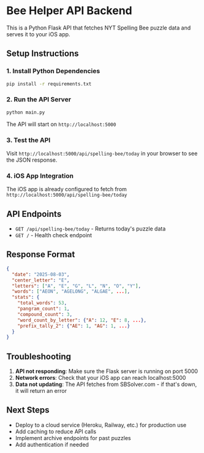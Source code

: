 # Bee Helper API Backend

This is a Python Flask API that fetches NYT Spelling Bee puzzle data and serves it to your iOS app.

## Setup Instructions

### 1. Install Python Dependencies
```bash
pip install -r requirements.txt
```

### 2. Run the API Server
```bash
python main.py
```

The API will start on `http://localhost:5000`

### 3. Test the API
Visit `http://localhost:5000/api/spelling-bee/today` in your browser to see the JSON response.

### 4. iOS App Integration
The iOS app is already configured to fetch from `http://localhost:5000/api/spelling-bee/today`

## API Endpoints

- `GET /api/spelling-bee/today` - Returns today's puzzle data
- `GET /` - Health check endpoint

## Response Format

```json
{
  "date": "2025-08-03",
  "center_letter": "E",
  "letters": ["A", "E", "G", "L", "N", "O", "Y"],
  "words": ["AEON", "AGELONG", "ALGAE", ...],
  "stats": {
    "total_words": 53,
    "pangram_count": 1,
    "compound_count": 3,
    "word_count_by_letter": {"A": 12, "E": 8, ...},
    "prefix_tally_2": {"AE": 1, "AG": 1, ...}
  }
}
```

## Troubleshooting

1. **API not responding**: Make sure the Flask server is running on port 5000
2. **Network errors**: Check that your iOS app can reach localhost:5000
3. **Data not updating**: The API fetches from SBSolver.com - if that's down, it will return an error

## Next Steps

- Deploy to a cloud service (Heroku, Railway, etc.) for production use
- Add caching to reduce API calls
- Implement archive endpoints for past puzzles
- Add authentication if needed 